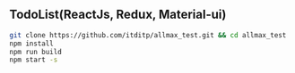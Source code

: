 
## TodoList(ReactJs, Redux, Material-ui) ##

```sh
git clone https://github.com/itditp/allmax_test.git && cd allmax_test
npm install
npm run build
npm start -s
```